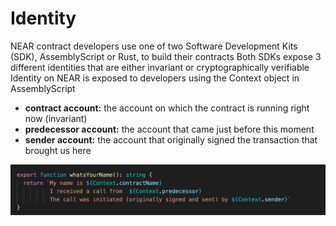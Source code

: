 # Identity
NEAR contract developers use one of two Software Development Kits (SDK), AssemblyScript or Rust, to build their contracts
Both SDKs expose 3 different identities that are either invariant or cryptographically verifiable
Identity on NEAR is exposed to developers using the Context object in AssemblyScript

- **contract account:** the account on which the contract is running right now (invariant)
- **predecessor account:** the account that came just before this moment
- **sender account:** the account that originally signed the transaction that brought us here

![figures](https://raw.githubusercontent.com/Kodluyoruz/taskforce/main/near-certified-developer-ncd/near-identity/figures/figures.png)

